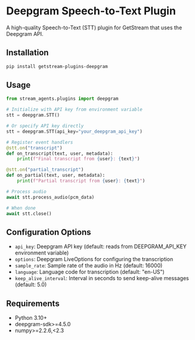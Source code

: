 # Deepgram Speech-to-Text Plugin

A high-quality Speech-to-Text (STT) plugin for GetStream that uses the Deepgram API.

## Installation

```bash
pip install getstream-plugins-deepgram
```

## Usage

```python
from stream_agents.plugins import deepgram

# Initialize with API key from environment variable
stt = deepgram.STT()

# Or specify API key directly
stt = deepgram.STT(api_key="your_deepgram_api_key")

# Register event handlers
@stt.on("transcript")
def on_transcript(text, user, metadata):
    print(f"Final transcript from {user}: {text}")

@stt.on("partial_transcript")
def on_partial(text, user, metadata):
    print(f"Partial transcript from {user}: {text}")

# Process audio
await stt.process_audio(pcm_data)

# When done
await stt.close()
```

## Configuration Options

- `api_key`: Deepgram API key (default: reads from DEEPGRAM_API_KEY environment variable)
- `options`: Deepgram LiveOptions for configuring the transcription
- `sample_rate`: Sample rate of the audio in Hz (default: 16000)
- `language`: Language code for transcription (default: "en-US")
- `keep_alive_interval`: Interval in seconds to send keep-alive messages (default: 5.0)

## Requirements

- Python 3.10+
- deepgram-sdk>=4.5.0
- numpy>=2.2.6,<2.3
